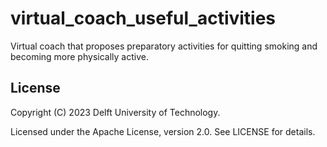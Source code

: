 # virtual_coach_useful_activities
Virtual coach that proposes preparatory activities for quitting smoking and becoming more physically active.


## License

Copyright (C) 2023 Delft University of Technology.

Licensed under the Apache License, version 2.0. See LICENSE for details.
